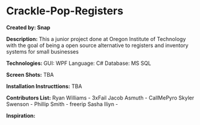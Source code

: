 # Crackle-Pop-Registers

<b>Created by: Snap</b>

<b>Description:</b>
This a junior project done at Oregon Institute of Technology with the goal of being a open source alternative to registers and inventory systems for small businesses

<b>Technologies: </b>
GUI: WPF
Language: C#
Database: MS SQL

<b>Screen Shots:</b>
TBA

<b>Installation Instructtions:</b>
TBA

<b>Contributors List:</b>
Ryan Williams - 3xFail
Jacob Asmuth - CallMePyro
Skyler Swenson - 
Phillip Smith - freerip
Sasha Iliyn - 

<b>Inspiration:</b>
